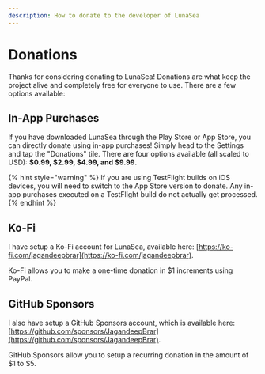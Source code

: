 ```yaml
---
description: How to donate to the developer of LunaSea
---
```


# Donations

Thanks for considering donating to LunaSea! Donations are what keep the project alive and completely free for everyone to use. There are a few options available:

## In-App Purchases

If you have downloaded LunaSea through the Play Store or App Store, you can directly donate using in-app purchases! Simply head to the Settings and tap the "Donations" tile. There are four options available \(all scaled to USD\): **$0.99, $2.99, $4.99, and $9.99**.

{% hint style="warning" %}
If you are using TestFlight builds on iOS devices, you will need to switch to the App Store version to donate. Any in-app purchases executed on a TestFlight build do not actually get processed.
{% endhint %}

## Ko-Fi

I have setup a Ko-Fi account for LunaSea, available here: [https://ko-fi.com/jagandeepbrar](https://ko-fi.com/jagandeepbrar).

Ko-Fi allows you to make a one-time donation in $1 increments using PayPal.

## GitHub Sponsors

I also have setup a GitHub Sponsors account, which is available here: [https://github.com/sponsors/JagandeepBrar](https://github.com/sponsors/JagandeepBrar).

GitHub Sponsors allow you to setup a recurring donation in the amount of $1 to $5.

